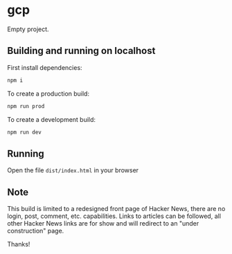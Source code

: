 # gcp

Empty project.

## Building and running on localhost

First install dependencies:

```sh
npm i
```

To create a production build:

```sh
npm run prod
```

To create a development build:

```sh
npm run dev
```

## Running

Open the file `dist/index.html` in your browser

## Note

This build is limited to a redesigned front page of Hacker News, there are no login, post, comment, etc. capabilities.
Links to articles can be followed, all other Hacker News links are for show and will redirect to an "under construction" page.

Thanks!


